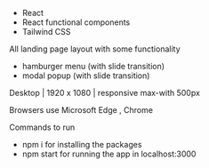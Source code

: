 - React
- React functional components
- Tailwind CSS

All landing page layout with some functionality

- hamburger menu (with slide transition)
- modal popup (with slide transition)

Desktop | 1920 x 1080 | responsive max-with 500px

Browsers use Microsoft Edge , Chrome

Commands to run

- npm i for installing the packages
- npm start for running the app in localhost:3000
